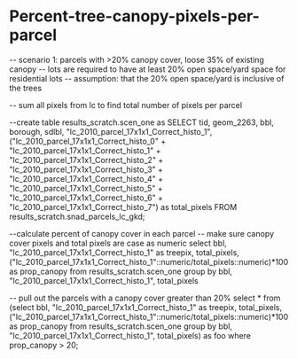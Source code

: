 # Percent-tree-canopy-pixels-per-parcel

-- scenario 1: parcels with >20% canopy cover, loose 35% of existing canopy
-- lots are required to have at least 20% open space/yard space for residential lots
-- assumption: that the 20% open space/yard is inclusive of the trees


-- sum all pixels from lc to find total number of pixels per parcel

--create table results_scratch.scen_one as
SELECT tid, geom_2263, bbl, borough, sdlbl, "lc_2010_parcel_17x1x1_Correct_histo_1", ("lc_2010_parcel_17x1x1_Correct_histo_0" + "lc_2010_parcel_17x1x1_Correct_histo_1" + "lc_2010_parcel_17x1x1_Correct_histo_2" + "lc_2010_parcel_17x1x1_Correct_histo_3" + "lc_2010_parcel_17x1x1_Correct_histo_4" + "lc_2010_parcel_17x1x1_Correct_histo_5" + "lc_2010_parcel_17x1x1_Correct_histo_6" + "lc_2010_parcel_17x1x1_Correct_histo_7") as total_pixels
FROM results_scratch.snad_parcels_lc_gkd;

--calculate percent of canopy cover in each parcel
-- make sure canopy cover pixels and total pixels are case as numeric
select  bbl, "lc_2010_parcel_17x1x1_Correct_histo_1" as treepix, total_pixels, ("lc_2010_parcel_17x1x1_Correct_histo_1"::numeric/total_pixels::numeric)*100 as prop_canopy
from results_scratch.scen_one
group by bbl, "lc_2010_parcel_17x1x1_Correct_histo_1", total_pixels


-- pull out the parcels with a canopy cover greater than 20%
select * from (select  bbl, "lc_2010_parcel_17x1x1_Correct_histo_1" as treepix, total_pixels, ("lc_2010_parcel_17x1x1_Correct_histo_1"::numeric/total_pixels::numeric)*100 as prop_canopy
from results_scratch.scen_one
group by bbl, "lc_2010_parcel_17x1x1_Correct_histo_1", total_pixels) as foo
where prop_canopy > 20;
